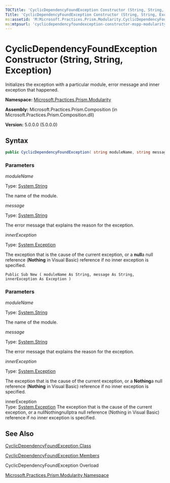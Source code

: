 ```yaml
---
TOCTitle: 'CyclicDependencyFoundException Constructor (String, String, Exception)'
Title: 'CyclicDependencyFoundException Constructor (String, String, Exception) (Microsoft.Practices.Prism.Modularity)'
ms:assetid: 'M:Microsoft.Practices.Prism.Modularity.CyclicDependencyFoundException.\#ctor(System.String,System.String,System.Exception)'
ms:mtpsurl: 'cyclicdependencyfoundexception-constructor-mspp-modularity.md'
---
```



# CyclicDependencyFoundException Constructor (String, String, Exception)

Initializes the exception with a particular module, error message and inner exception that happened.

**Namespace:** [Microsoft.Practices.Prism.Modularity](/patterns-practices/reference/mspp-modularity-namespace)

**Assembly:** Microsoft.Practices.Prism.Composition (in Microsoft.Practices.Prism.Composition.dll)

**Version:** 5.0.0.0 (5.0.0.0)

## Syntax

```C#
public CyclicDependencyFoundException( string moduleName, string message, Exception innerException )
```
### Parameters

*moduleName*

Type: [System.String](http://msdn.microsoft.com/en-us/library/s1wwdcbf)

The name of the module.

*message*

Type: [System.String](http://msdn.microsoft.com/en-us/library/s1wwdcbf)

The error message that explains the reason for the exception.

*innerException*

Type: [System.Exception](http://msdn.microsoft.com/en-us/library/c18k6c59)

The exception that is the cause of the current exception, or a **null**a null reference (**Nothing** in Visual Basic) reference if no inner exception is specified.


```VB
Public Sub New ( moduleName As String, message As String, innerException As Exception )
```
### Parameters

*moduleName*  

Type: [System.String](http://msdn.microsoft.com/en-us/library/s1wwdcbf)

The name of the module.

*message*

Type: [System.String](http://msdn.microsoft.com/en-us/library/s1wwdcbf)

The error message that explains the reason for the exception.

*innerException*

Type: [System.Exception](http://msdn.microsoft.com/en-us/library/c18k6c59)

The exception that is the cause of the current exception, or a **Nothing**a null reference (**Nothing** in Visual Basic) reference if no inner exception is specified.

innerException  
Type: [System.Exception](/patterns-practices/reference/ieventsubscription-interface-mspp-pubsubevents)
The exception that is the cause of the current exception, or a nullNothingnullptra null reference (Nothing in Visual Basic) reference if no inner exception is specified.


## See Also

[CyclicDependencyFoundException Class](/patterns-practices/reference/cyclicdependencyfoundexception-class-mspp-modularity)

[CyclicDependencyFoundException Members](/patterns-practices/reference/cyclicdependencyfoundexception-members-mspp-modularity)

CyclicDependencyFoundException Overload

[Microsoft.Practices.Prism.Modularity Namespace](/patterns-practices/reference/mspp-modularity-namespace)